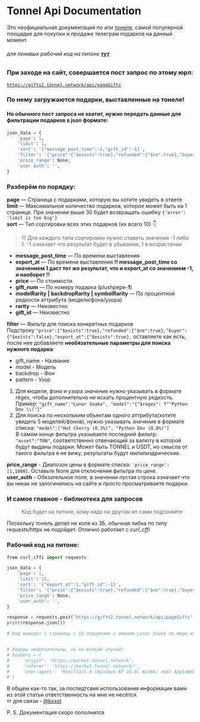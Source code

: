 # Tonnel Api Documentation

Это неофициальная документация по апи [тонеля](https://tonnel-gift.vercel.app), самой популярной площадке для покупки и продаже телеграм подарков на данный момент.

###### для ленивых рабочий код на питоне [**тут**](#рабочий-код-на-питоне)

### При заходе на сайт, совершается пост запрос по этому юрл:

<code>https://gifts2.tonnel.network/api/pageGifts</code>

### По нему загружаются подарки, выставленные на тонеле!

#### Но обычного пост запроса не хватит, нужно передать данные для фильтрации подарков в json формате:

```python
json_data = {
    'page': 1,
    'limit': 1,
    'sort': '{"message_post_time":-1,"gift_id":-1}',
    'filter': '{"price":{"$exists":true},"refunded":{"$ne":true},"buyer":{"$exists":false},"export_at":{"$exists":true},"gift_name":"Desk Calendar","model":"Deadline (0.2%)","asset":"TON"}',
    'price_range': None,
    'user_auth': '',
}
```

### Разберём по порядку:

**page** — Страница с подарками, которую вы хотите увидеть в ответе  
**limit** — Максимальное количество подарков, которое может быть на 1 странице. При значении выше 30 будет возвращать ошибку `{'error': 'limit is too big'}`  
**sort** — Тип сортировки всех этих подарков (их всего 10) 👇

> !!! Для каждого типа сортировки нужно ставить значение -1 либо 1. -1 означает что результат будет в убывании, 1 в возрастании

- **message_post_time** — По времени выставления
- **export_at** — По времени выставления **!! message_post_time со значением 1 даст тот же результат, что и export_at со значением -1, и наоборот !!**
- **price** — По стоимости
- **gift_num** — По номеру подарка (plushpepe-**1**)
- **modelRarity | backdropRarity | symbolRarity** — По процентной редкости аттрибута (модели/фона/узора)
- **rarity** — Неизвестно
- **gift_id** — Неизвестно

**filter** — Фильтр для поиска конкретных подарков\
Подстроку `"price":{"$exists":true},"refunded":{"$ne":true},"buyer":{"$exists":false},"export_at":{"$exists":true},` оставляете как есть, после нее добавляете **необязательные параметры для поиска нужного подарка**:

- gift_name - Название
- model - Модель
- backdrop - Фон
- pattern - Узор

1. Для модели, фона и узора значение нужно указывать в формате regex, чтобы дополнительно не искать процентную редкость. Пример: `"gift_name":"Lunar Snake", "model":"{"$regex": f"^Python Dev \\("}"`
2. Для поиска по нескольким объектам одного аттрибута(хотите увидеть 5 моделей/фонов), нужно указывать значение в формате списка: `"model":["Hot Cherry (0.3%)", "Python Dev (0.8%)"]`\
   В самом конце фильтра указываете последний фильтр: `"asset":"TON"`, соответственно отвечающий за валюту в которой будут выданы подарки. Может быть TONNEL и USDT, но смысла от такого фильтра я не вижу, результаты будут милипиздрические.

**price_range** - Диапозон цены в формате списка: `'price_range': [1,1000]`. Оставьте None для отключения фильтра по цене.  
**user_auth** - Обязательное поле, в значении пустая строка означает что вы никак не залогинились на сайте и просто просматриваете подарки.

### И самое главное - библиотека для запросов

> Код будет на питоне, кому надо на другом яп сами подгоняйте

Поскольку тонель делал не коля из 3Б, обычная либка по типу requests/httpx не подойдет. Отлично работает с _curl_cffi_

### Рабочий код на питоне:

```python
from curl_cffi import requests

json_data = {
    'page': 1,
    'limit': 15,
    'sort': '{"export_at":1,"gift_id":-1}',
    'filter': '{"price":{"$exists":true},"refunded":{"$ne":true},"buyer":{"$exists":false},"export_at":{"$exists":true},"gift_name":"Lunar Snake", "asset":"TON"}',
    'price_range': None,
    'user_auth': '',
}

response = requests.post('https://gifts2.tonnel.network/api/pageGifts', json=json_data, impersonate="chrome")
print(response.json())

# Код выведет 1 страницу с 15 подарками с именем Lunar Snake по мере их выставления по возрастанию (вначале самые новые, в конце более старые)


# Хедеры необязательны, но на всякий случай:
# headers = {
#     'origin': 'https://market.tonnel.network',
#     'referer': 'https://market.tonnel.network/',
#     'user-agent': 'Mozilla/5.0 (Windows NT 10.0; Win64; x64) AppleWebKit/537.36 (KHTML, like Gecko) Chrome/135.0.0.0 Safari/537.36',
# }
```

В общем как-то так, за последтсвия использования информации вами из этой статьи ответственность на мне не несётся.\
тг для связи - [@bxxst](t.me/bxxst)


P. S. Документация скоро пополнится 

